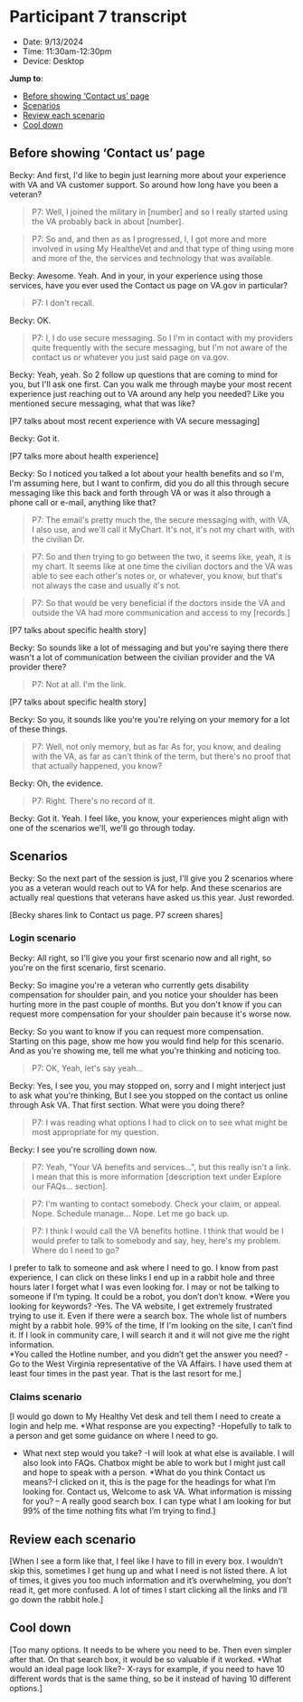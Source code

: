# Participant 7 transcript
- Date: 9/13/2024
- Time: 11:30am-12:30pm
- Device: Desktop

**Jump to**: 
- [Before showing ‘Contact us’ page](#before-showing-contact-us-page)
- [Scenarios](#scenarios)
- [Review each scenario](#review-each-scenario)
- [Cool down](#cool-down)

## Before showing ‘Contact us’ page
Becky: And first, I'd like to begin just learning more about your experience with VA and VA customer support. So around how long have you been a veteran?

> P7: Well, I joined the military in [number] and so I really started using the VA probably back in about [number].

> P7: So and, and then as as I progressed, I, I got more and more involved in using My HealtheVet and and that type of thing using more and more of the, the services and technology that was available.

Becky: Awesome. Yeah. And in your, in your experience using those services, have you ever used the Contact us page on VA.gov in particular?

> P7: I don't recall.

Becky: OK.

> P7: I, I do use secure messaging. So I I'm in contact with my providers quite frequently with the secure messaging, but I'm not aware of the contact us or whatever you just said page on va.gov.

Becky: Yeah, yeah. So 2 follow up questions that are coming to mind for you, but I'll ask one first. Can you walk me through maybe your most recent experience just reaching out to VA around any help you needed? Like you mentioned secure messaging, what that was like?

[P7 talks about most recent experience with VA secure messaging]

Becky: Got it.

[P7 talks more about health experience]

Becky: So I noticed you talked a lot about your health benefits and so I'm, I'm assuming here, but I want to confirm, did you do all this through secure messaging like this back and forth through VA or was it also through a phone call or e-mail, anything like that?

> P7: The email's pretty much the, the secure messaging with, with VA, I also use, and we'll call it MyChart. It's not, it's not my chart with, with the civilian Dr.

> P7: So and then trying to go between the two, it seems like, yeah, it is my chart. It seems like at one time the civilian doctors and the VA was able to see each other's notes or, or whatever, you know, but that's not always the case and usually it's not.

> P7: So that would be very beneficial if the doctors inside the VA and outside the VA had more communication and access to my [records.]

[P7 talks about specific health story]

Becky: So sounds like a lot of messaging and but you're saying there there wasn't a lot of communication between the civilian provider and the VA provider there?

> P7: Not at all. I'm the link.

[P7 talks about specific health story]

Becky: So you, it sounds like you're you're relying on your memory for a lot of these things.

> P7: Well, not only memory, but as far As for, you know, and dealing with the VA, as far as can't think of the term, but there's no proof that that actually happened, you know?

Becky: Oh, the evidence.

> P7: Right. There's no record of it.

Becky: Got it. Yeah. I feel like, you know, your experiences might align with one of the scenarios we'll, we'll go through today.

## Scenarios
Becky: So the next part of the session is just, I'll give you 2 scenarios where you as a veteran would reach out to VA for help. And these scenarios are actually real questions that veterans have asked us this year. Just reworded.

[Becky shares link to Contact us page. P7 screen shares]

### Login scenario
Becky: All right, so I'll give you your first scenario now and all right, so you're on the first scenario, first scenario.

Becky: So imagine you're a veteran who currently gets disability compensation for shoulder pain, and you notice your shoulder has been hurting more in the past couple of months. But you don't know if you can request more compensation for your shoulder pain because it's worse now.

Becky: So you want to know if you can request more compensation. Starting on this page, show me how you would find help for this scenario. And as you're showing me, tell me what you're thinking and noticing too.

> P7: OK, Yeah, let's say yeah...

Becky: Yes, I see you, you may stopped on, sorry and I might interject just to ask what you're thinking, But I see you stopped on the contact us online through Ask VA. That first section. What were you doing there?

> P7: I was reading what options I had to click on to see what might be most appropriate for my question.

Becky: I see you're scrolling down now.

> P7: Yeah, "Your VA benefits and services...", but this really isn't a link. I mean that this is more information [description text under Explore our FAQs... section].

> P7: I'm wanting to contact somebody. Check your claim, or appeal. Nope. Schedule manage... Nope. Let me go back up.

> P7: I think I would call the VA benefits hotline. I think that would be I would prefer to talk to somebody and say, hey, here's my problem. Where do I need to go?

I prefer to talk to someone and ask where I need to go. I know from past experience, I can click on these links I end up in a rabbit hole and three hours later I forget what I was even looking for. I may or not be talking to someone if I’m typing. It could be a robot, you don’t don’t know. 
*Were you looking for keywords? -Yes. The VA website, I get extremely frustrated trying to use it. Even if there were a search box. 
The whole list of numbers might by a rabbit hole. 
99% of the time, If I'm looking on the site, I can’t find it. If I look in community care, I will search it and it will not give me the right information.  
*You called the Hotline number, and you didn’t get the answer you need? -Go to the West Virginia representative of the VA Affairs. I have used them at least four times in the past year. That is the last resort for me.]
### Claims scenario
[I would go down to My Healthy Vet desk and tell them I need to create a login and help me. 
*What response are you expecting? -Hopefully to talk to a person and get some guidance on where I need to go. 
* What next step would you take? -I will look at what else is available. I will also look into FAQs.
Chatbox might be able to work but I might just call and hope to speak with a person.
*What do you think Contact us means?-I clicked on it, this is the page for the headings for what I’m looking for. Contact us, Welcome to ask VA. 
What information is missing for you? – A really good search box. I can type what I am looking for but 99% of the time nothing fits what I’m trying to find.]

## Review each scenario
[When I see a form like that, I feel like I have to fill in every box. I wouldn’t skip this, sometimes I get hung up and what I need is not listed there. 
A lot of times, it gives you too much information and it’s overwhelming, you don’t read it, get more confused. A lot of times I start clicking all the links and I’ll go down the rabbit hole.]

## Cool down
[Too many options. It needs to be where you need to be. Then even simpler after that. On that search box, it would be so valuable if it worked.
*What would an ideal page look like?- X-rays for example, if you need to have 10 different words that is the same thing, so be it instead of having 10 different options.]
